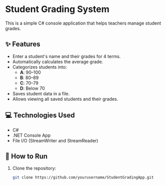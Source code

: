 # Student Grading System

This is a simple C# console application that helps teachers manage student grades.

## ✨ Features
- Enter a student's name and their grades for 4 terms.
- Automatically calculates the average grade.
- Categorizes students into:
  - **A**: 90–100
  - **B**: 80–89
  - **C**: 70–79
  - **D**: Below 70
- Saves student data in a file.
- Allows viewing all saved students and their grades.

## 💻 Technologies Used
- C#
- .NET Console App
- File I/O (StreamWriter and StreamReader)

## 🚀 How to Run
1. Clone the repository:
   ```bash
   git clone https://github.com/yourusername/StudentGradingApp.git
